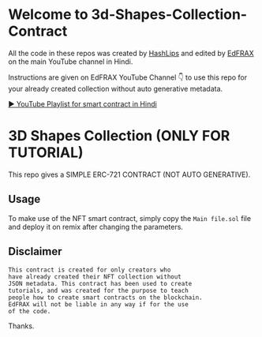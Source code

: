 # Welcome to 3d-Shapes-Collection-Contract

All the code in these repos was created by [HashLips](https://github.com/HashLips/hashlips_nft_contract) and edited by [EdFRAX](https://www.youtube.com/c/EdFRAX) on the main YouTube channel in Hindi.

Instructions are given on EdFRAX YouTube Channel 👇 to use this repo for your already created collection without auto generative metadata.

[▶️ YouTube Playlist for smart contract in Hindi](https://www.youtube.com/playlist?list=PLWoxgNgCgDZ3v7kZHD-BUp4iiqMZYsne2)

# 3D Shapes Collection (ONLY FOR TUTORIAL) 

This repo gives a SIMPLE ERC-721 CONTRACT (NOT AUTO GENERATIVE).

## Usage

To make use of the NFT smart contract, simply copy the `Main file.sol` file and deploy it on remix after changing the parameters.

## Disclaimer

    This contract is created for only creators who
    have already created their NFT collection without
    JSON metadata. This contract has been used to create
    tutorials, and was created for the purpose to teach
    people how to create smart contracts on the blockchain.
    EdFRAX will not be liable in any way if for the use
    of the code.
    
 Thanks.
 
